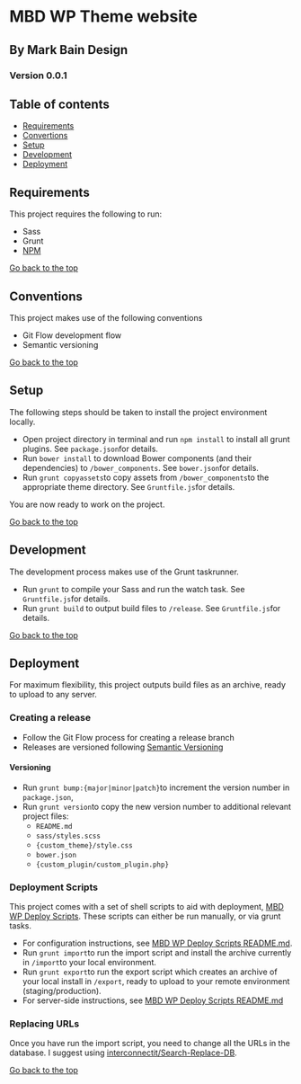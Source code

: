 # MBD WP Theme website

## By Mark Bain Design

### Version 0.0.1

## Table of contents

- [Requirements](#requirements)
- [Convertions](#conventions)
- [Setup](#setup)
- [Development](#development)
- [Deployment](#deployment)

## Requirements

This project requires the following to run:

- Sass
- Grunt
- [NPM]

[Go back to the top](#table-of-contents)

## Conventions

This project makes use of the following conventions

- Git Flow development flow
- Semantic versioning

[Go back to the top](#table-of-contents)

## Setup

The following steps should be taken to install the project environment locally.

- Open project directory in terminal and run `npm install` to install all grunt plugins. See `package.json`for details. 
- Run `bower install` to download Bower components (and their dependencies) to `/bower_components`. See `bower.json`for details.
- Run `grunt copyassets`to copy assets from `/bower_components`to the appropriate theme directory. See `Gruntfile.js`for details.

You are now ready to work on the project. 

[Go back to the top](#table-of-contents)

## Development

The development process makes use of the Grunt taskrunner.

- Run `grunt` to compile your Sass and run the watch task. See `Gruntfile.js`for details.
- Run `grunt build` to output build files to `/release`. See `Gruntfile.js`for details.

[Go back to the top](#table-of-contents)

## Deployment

For maximum flexibility, this project outputs build files as an archive, ready to upload to any server. 

### Creating a release

- Follow the Git Flow process for creating a release branch
- Releases are versioned following [Semantic Versioning]

#### Versioning

- Run `grunt bump:{major|minor|patch}`to increment the version number in `package.json`, 
- Run `grunt version`to copy the new version number to additional relevant project files:
	- `README.md`
	- `sass/styles.scss`
	- `{custom_theme}/style.css`
	- `bower.json`
	- `{custom_plugin/custom_plugin.php}`


### Deployment Scripts


This project comes with a set of shell scripts to aid with deployment, [MBD WP Deploy Scripts]. These scripts can either be run manually, or via grunt tasks.

- For configuration instructions, see [MBD WP Deploy Scripts README.md].
- Run `grunt import`to run the import script and install the archive currently in `/import`to your local environment.
- Run `grunt export`to run the export script which creates an archive of your local install in `/export`, ready to upload to your remote environment (staging/production).
- For server-side instructions, see [MBD WP Deploy Scripts README.md]

### Replacing URLs

Once you have run the import script, you need to change all the URLs in the database. I suggest using [interconnectit/Search-Replace-DB]. 

[Go back to the top](#table-of-contents)

[Interconnectit/Search-Replace-DB]: https://github.com/interconnectit/Search-Replace-DB
[MBD WP Deploy Scripts]: https://github.com/markbaindesign/mbd-wp-deploy-scripts
[MBD WP Deploy Scripts README.md]: https://github.com/markbaindesign/mbd-wp-deploy-scripts/blob/master/scripts/README.md
[NPM]: https://www.npmjs.com/
[Semantic Versioning]: #